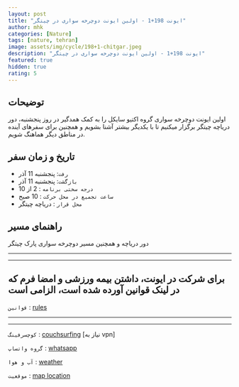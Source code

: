 ```yaml
---
layout: post
title: "ایونت 198+1 - اولین ایونت دوچرخه سواری در چیتگر"
author: mhk
categories: [Nature]
tags: [nature, tehran]
image: assets/img/cycle/198+1-chitgar.jpeg
description: "ایونت 198+1 - اولین ایونت دوچرخه سواری در چیتگر"
featured: true
hidden: true
rating: 5
---
```


## توضیحات
اولین ایونت دوچرخه سواری گروه اکتیو سایکل را به کمک همدگیر در روز پنجشنبه، دور دریاچه چیتگر برگزار میکنیم تا با یکدیگر بیشتر آشنا بشویم و همچنین برای سفرهای آینده در مناطق دیگر هماهنگ شویم.  

## تاریخ و زمان سفر  
  - `رفت`: پنجشنبه 11 آذر  
  - `بازگشت`: پنجشنبه 11 آذر   
  - `درجه سختی برنامه` : 2 از 10  
  - `ساعت تجمیع در محل حرکت` : 10 صبح
  - `محل قرار` : دریاچه چیتگر

## راهنمای مسیر
دور دریاچه و همچنین مسیر دوچرخه سواری پارک چیتگر

---
---

## برای شرکت در ایونت، داشتن بیمه ورزشی و امضا فرم که در لینک قوانین آورده شده است، الزامی است

`قوانین` : [rules](/rules-weekend)  

---
---

`کوچسرفینگ` : [couchsurfing](https://www.couchsurfing.com/events/198) [نیاز به vpn]  

`گروه واتساپ` : [whatsapp](https://chat.whatsapp.com/LlqdosOoVyw7JqtDY4AIlv)  

`آب و هوا` : [weather](https://fa.weather.town/forecast/iran/ostan-e-tehran/tehran/#December-02)

`موقعیت` : [map location](https://www.google.com/maps/place/Chitgar+Lake,+Tehran/data=!4m2!3m1!1s0x3f8de52f7c11fd45:0xe6cd6f9b67b79476?sa=X&ved=2ahUKEwjNvqHj8L_0AhWmQfEDHUIqBOAQ8gF6BAh0EAE)  
